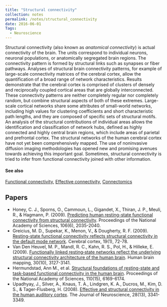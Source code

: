 ```yaml
---
title: "Structural connectivity"
collection: notes
permalink: /notes/structural_connectivity
date: 2016-06-01
Tags:
  - Neuroscience
---
```


Structural connectivity (also known as *anatomical connectivity*) is actual connectivity of the brain. The units correspond to individual neurons, neuronal populations, or anatomically segregated brain regions. The connectivity pattern is formed by structural links such as synapses or fiber pathways.
Analyses of structural brain connectivity patterns, for example of large-scale connectivity matrices of the cerebral cortex, allow the quantification of a broad range of network characteristics. Results demonstrate that the cerebral cortex is comprised of clusters of densely and reciprocally coupled cortical areas that are globally interconnected. These connectivity patterns are neither completely regular nor completely random, but combine structural aspects of both of these extremes. Large-scale cortical networks share some attributes of small-world networks, including high values for clustering coefficients and short characteristic path lengths, and they are composed of specific sets of structural motifs. An analysis of the structural contributions of individual areas allows the identification and classification of network hubs, defined as highly connected and highly central brain regions, which include areas of parietal and prefrontal cortex. The structural networks of the human cerebral cortex have not yet been comprehensively mapped. The use of noninvasive diffusion imaging methodologies has opened new and promising avenues towards achieving this important goal.
Sometimes, structural connectivity is tried to infer from functional connectivity joined with other information.


#### See also
[Functional connectivity](/notes/functional_connectivity), [Effective connectivity](/notes/effective_connectivity), [Connectomics](/notes/connectomics)




## Papers
* Honey, C. J., Sporns, O., Cammoun, L., Gigandet, X., Thiran, J. P., Meuli, R., & Hagmann, P. (2009). [Predicting human resting-state functional connectivity from structural connectivity](http://www.pnas.org/content/106/6/2035.full). Proceedings of the National Academy of Sciences, 106(6), 2035-2040.
* Greicius, M. D., Supekar, K., Menon, V., & Dougherty, R. F. (2009). [Resting-state functional connectivity reflects structural connectivity in the default mode network](http://cercor.oxfordjournals.org/content/19/1/72.full). Cerebral cortex, 19(1), 72-78.
* Van Den Heuvel, M. P., Mandl, R. C., Kahn, R. S., Pol, H., & Hilleke, E. (2009). [Functionally linked resting‐state networks reflect the underlying structural connectivity architecture of the human brain](http://certification.m.eeginfo.com/research/pdfs/Functionally-Linked-Resting-State-Networks.pdf). Human brain mapping, 30(10), 3127-3141.
* Hermundstad, Ann M., et al. [Structural foundations of resting-state and task-based functional connectivity in the human brain](http://www.pnas.org/content/110/15/6169.full). Proceedings of the National Academy of Sciences, 110(15), 6169-6174.
* Upadhyay, J., Silver, A., Knaus, T. A., Lindgren, K. A., Ducros, M., Kim, D. S., & Tager-Flusberg, H. (2008). [Effective and structural connectivity in the human auditory cortex](http://www.jneurosci.org/content/28/13/3341.long). The Journal of Neuroscience, 28(13), 3341-3349.




